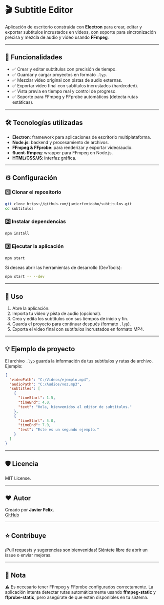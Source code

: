# 🎬 Subtitle Editor

Aplicación de escritorio construida con **Electron** para crear, editar y exportar subtítulos incrustados en videos, con soporte para sincronización precisa y mezcla de audio y video usando **FFmpeg**.

---

## 🚀 Funcionalidades

- ✅ Crear y editar subtítulos con precisión de tiempo.
- ✅ Guardar y cargar proyectos en formato `.lyp`.
- ✅ Mezclar video original con pistas de audio externas.
- ✅ Exportar video final con subtítulos incrustados (hardcoded).
- ✅ Vista previa en tiempo real y control de progreso.
- ✅ Soporte para FFmpeg y FFprobe automáticos (detecta rutas estáticas).

---

## 🛠️ Tecnologías utilizadas

- **Electron**: framework para aplicaciones de escritorio multiplataforma.
- **Node.js**: backend y procesamiento de archivos.
- **FFmpeg & FFprobe**: para renderizar y exportar video/audio.
- **fluent-ffmpeg**: wrapper para FFmpeg en Node.js.
- **HTML/CSS/JS**: interfaz gráfica.

---

## ⚙️ Configuración

### 1️⃣ Clonar el repositorio

```bash
git clone https://github.com/javierfevidaho/subtitulos.git
cd subtitulos
```

### 2️⃣ Instalar dependencias

```bash
npm install
```

### 3️⃣ Ejecutar la aplicación

```bash
npm start
```

Si deseas abrir las herramientas de desarrollo (DevTools):

```bash
npm start -- --dev
```

---

## 💬 Uso

1. Abre la aplicación.
2. Importa tu video y pista de audio (opcional).
3. Crea y edita los subtítulos con sus tiempos de inicio y fin.
4. Guarda el proyecto para continuar después (formato `.lyp`).
5. Exporta el video final con subtítulos incrustados en formato MP4.

---

## 💡 Ejemplo de proyecto

El archivo `.lyp` guarda la información de tus subtítulos y rutas de archivo. Ejemplo:

```json
{
  "videoPath": "C:/Videos/ejemplo.mp4",
  "audioPath": "C:/Audios/voz.mp3",
  "subtitles": [
    {
      "timeStart": 1.5,
      "timeEnd": 4.0,
      "text": "Hola, bienvenidos al editor de subtítulos."
    },
    {
      "timeStart": 5.0,
      "timeEnd": 7.0,
      "text": "Este es un segundo ejemplo."
    }
  ]
}
```

---

## 🛡️ Licencia

MIT License.

---

## ❤️ Autor

Creado por **Javier Felix**.  
[GitHub](https://github.com/javierfevidaho)

---

## ⭐️ Contribuye

¡Pull requests y sugerencias son bienvenidas! Siéntete libre de abrir un issue o enviar mejoras.

---

## 🚨 Nota

⚠️ Es necesario tener FFmpeg y FFprobe configurados correctamente. La aplicación intenta detectar rutas automáticamente usando **ffmpeg-static** y **ffprobe-static**, pero asegúrate de que estén disponibles en tu sistema.